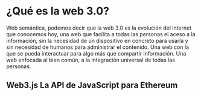 # ¿Qué es la web 3.0?

Web semántica, podemos decir que la web 3.0 es la evolución del internet que conocemos hoy, una web que facilita a todas las personas el aceso a la información, sin la necesidad de un dispositivo en concreto para usarla y sin necesidad de humanos para administrar el contenido. Una web con la que se pueda interactuar para algo más que compartir información. Una web enfocada al bien común, a la integración universal de todas las personas.

## Web3.js La API de JavaScript para Ethereum
